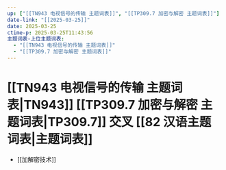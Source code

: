 ```yaml
---
up: ["[[TN943 电视信号的传输 主题词表]]", "[[TP309.7 加密与解密 主题词表]]"]
date-link: "[[2025-03-25]]"
date: 2025-03-25
ctime-p: 2025-03-25T11:43:56
主题词表-上位主题词表:
  - "[[TN943 电视信号的传输 主题词表]]"
  - "[[TP309.7 加密与解密 主题词表]]"
---
```


# [[TN943 电视信号的传输 主题词表|TN943]] [[TP309.7 加密与解密 主题词表|TP309.7]] 交叉 [[82 汉语主题词表|主题词表]]

- [[加解密技术]]
